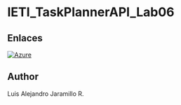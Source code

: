 # IETI_TaskPlannerAPI_Lab06

## Enlaces
[![Azure](https://aka.ms/deploytoazurebutton)](http://taskplanner.eastus.azurecontainer.io:8080/)

## Author
Luis Alejandro Jaramillo R.
